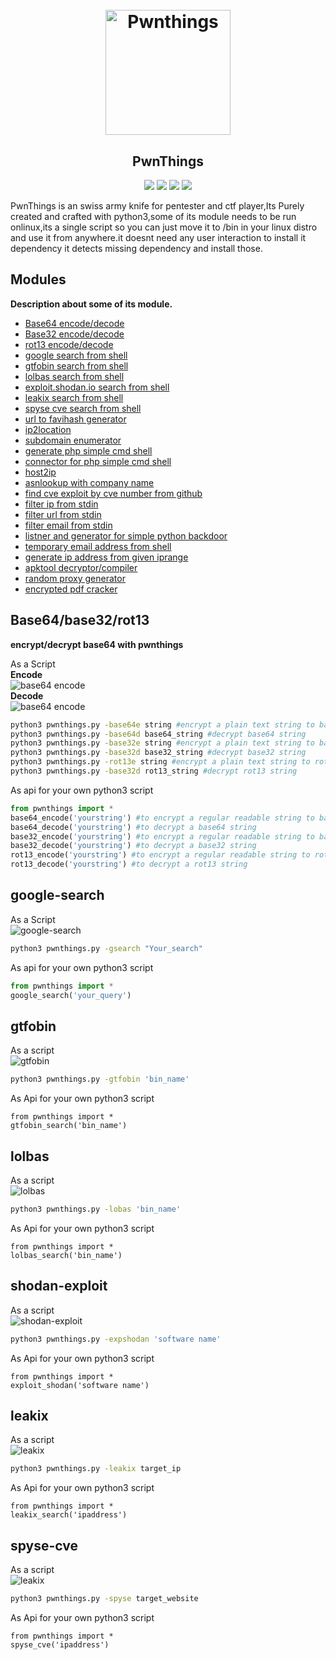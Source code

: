<h1 align="center">
  <br>
  <a href="https://github.com/system00-security/pwnthings"><img src="https://i.ibb.co/NpTQHX6/S-T-T-2.png" width="200px" alt="Pwnthings"></a>
</h1>

<h2 align="center">PwnThings</h2>
<p align="center">
<a href="https://github.com/joyghoshs/pwnthings/issues"><img src="https://img.shields.io/badge/contributions-welcome-brightgreen.svg?style=flat"></a>
<a href="https://twitter.com/0xjoyghosh"><img src="https://img.shields.io/twitter/follow/0xjoyghosh.svg?logo=twitter"></a>
<a href="https://github.com/joyghoshs/security-testing-toolkit"><img src="https://img.shields.io/crates/l/security"></a>
<a href="https://system00-security.github.io"><img src="https://img.shields.io/badge/Under_Devlopment-Project-orange"></a>

  </p>
  
PwnThings is an swiss army knife for pentester and ctf player,Its Purely created and crafted with python3,some of its module needs to be run onlinux,its a single script so you can just move it to /bin in your linux distro and use it from anywhere.it doesnt need any user interaction to install it dependency it detects missing dependency and install those.

## Modules
**Description about some of its module.**
* [Base64 encode/decode](#base64base32rot13)
* [Base32 encode/decode](#base64base32rot13)
* [rot13  encode/decode](#base64base32rot13)
* [google search from shell](#google-search)
* [gtfobin search from shell](#gtfobin)
* [lolbas search from shell](#lolbas)
* [exploit.shodan.io search from shell](#shodan-exploit)
* [leakix search from shell](#leakix)
* [spyse cve search from shell](#spyse-cve)
* [url to favihash generator](#favico-hash)
* [ip2location](#ip2location)
* [subdomain enumerator](#subdomain-enumerator)
* [generate php simple cmd shell](#php-cmd-shell)
* [connector for php simple cmd shell](#php-cmd-shell)
* [host2ip](#host2ip)
* [asnlookup with company name](#asnlookup)
* [find cve exploit by cve number from github](#git-cve)
* [filter ip from stdin](#filter)
* [filter url from stdin](#filter)
* [filter email from stdin](#filter)
* [listner and generator for simple python backdoor](#pyBackdoor)
* [temporary email address from shell](#tempmail)
* [generate ip address from given iprange](#iprange)
* [apktool decryptor/compiler](#apktool)
* [random proxy generator](#random-proxy)
* [encrypted pdf cracker](#pdf-cracker)

## Base64/base32/rot13
**encrypt/decrypt base64 with pwnthings**</br>

As a Script<br/>
**Encode**<br/>
![base64 encode](https://i.ibb.co/GWH7h0w/pwnthingsbase64.png)<br/>
**Decode**<br/>
![base64 encode](https://i.ibb.co/jG7ShfQ/pwnthingsbase64d-png.png)

```bash
python3 pwnthings.py -base64e string #encrypt a plain text string to base64
python3 pwnthings.py -base64d base64_string #decrypt base64 string
python3 pwnthings.py -base32e string #encrypt a plain text string to base32
python3 pwnthings.py -base32d base32_string #decrypt base32 string
python3 pwnthings.py -rot13e string #encrypt a plain text string to rot13
python3 pwnthings.py -base32d rot13_string #decrypt rot13 string
```

As api for your own python3 script
```python
from pwnthings import *
base64_encode('yourstring') #to encrypt a regular readable string to base64
base64_decode('yourstring') #to decrypt a base64 string
base32_encode('yourstring') #to encrypt a regular readable string to base32
base32_decode('yourstring') #to decrypt a base32 string
rot13_encode('yourstring') #to encrypt a regular readable string to rot13
rot13_decode('yourstring') #to decrypt a rot13 string
```

## google-search
As a Script<br/>
![google-search](https://i.ibb.co/fXsmb0L/pwnthingsgoogle.png)<br/>
```bash
python3 pwnthings.py -gsearch "Your_search"
```
As api for your own python3 script
```python
from pwnthings import *
google_search('your_query')
```

## gtfobin
As a script<br/>
![gtfobin](https://imgur.com/4iPmh4x.png)

```bash
python3 pwnthings.py -gtfobin 'bin_name'
```

As Api for your own python3 script
```python3
from pwnthings import *
gtfobin_search('bin_name')
```


## lolbas
As a script<br/>
![lolbas](https://imgur.com/4SWnrBJ.png)

```bash
python3 pwnthings.py -lobas 'bin_name'
```

As Api for your own python3 script
```python3
from pwnthings import *
lolbas_search('bin_name')
```
## shodan-exploit
As a script<br/>
![shodan-exploit](https://imgur.com/5QVbkcG.png)

```bash
python3 pwnthings.py -expshodan 'software name'
```

As Api for your own python3 script
```python3
from pwnthings import *
exploit_shodan('software name')
```
## leakix
As a script<br/>
![leakix](https://imgur.com/st4D1y4.png)

```bash
python3 pwnthings.py -leakix target_ip
```

As Api for your own python3 script
```python3
from pwnthings import *
leakix_search('ipaddress')
```
## spyse-cve
As a script<br/>
![leakix](https://imgur.com/2RZ1RYT.png)

```bash
python3 pwnthings.py -spyse target_website
```

As Api for your own python3 script
```python3
from pwnthings import *
spyse_cve('ipaddress')
```
